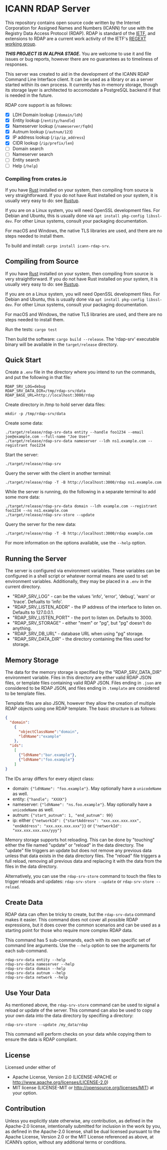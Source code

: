 ICANN RDAP Server
=================
This repository contains open source code written by the Internet Corporation for Assigned Names and Numbers (ICANN)
for use with the Registry Data Access Protocol (RDAP). RDAP is standard of the [IETF](https://ietf.org/), and extensions
to RDAP are a current work activity of the IETF's [REGEXT working group](https://datatracker.ietf.org/wg/regext/documents/).

***THIS PROJECT IS IN ALPHA STAGE.*** You are welcome to use it and file issues or bug reports, however there are no
guarantees as to timeliness of responses.

This server was created to aid in the development of the ICANN RDAP Command Line Interface client.
It can be used as a library or as a server started within its own process. It currently has in-memory
storage, though its storage layer is architected to accomodate a PostgreSQL backend if that is needed
in the future.

RDAP core support is as follows:

- [X] LDH Domain lookup (`/domain/ldh`)
- [X] Entity lookup (`/entity/handle`)
- [X] Nameserver lookup (`/nameserver/fqdn`)
- [X] Autnum lookup (`/autnum/123`)
- [X] IP address lookup (`/ip/ip_address`)
- [X] CIDR lookup (`/ip/prefix/len`)
- [ ] Domain search
- [ ] Nameserver search
- [ ] Entity search
- [ ] Help (`/help`)

### Compiling from crates.io

If you have [Rust](https://www.rust-lang.org/) installed on your system, then compiling from source is
very straightforward. If you do not have Rust installed on your system, it is usually very easy to do:
see [Rustup](https://rustup.rs/).

If you are on a Linux system, you will need OpenSSL development files. For Debian and Ubuntu, this is
usually done via `apt install pkg-config libssl-dev`. For other Linux systems, consult your packaging
documentation.

For macOS and Windows, the native TLS libraries are used, and there are no steps needed to install them.

To build and install: `cargo install icann-rdap-srv`.

## Compiling from Source

If you have [Rust](https://www.rust-lang.org/) installed on your system, then compiling from source is
very straightforward. If you do not have Rust installed on your system, it is usually very easy to do:
see [Rustup](https://rustup.rs/).

If you are on a Linux system, you will need OpenSSL development files. For Debian and Ubuntu, this is
usually done via `apt install pkg-config libssl-dev`. For other Linux systems, consult your packaging
documentation.

For macOS and Windows, the native TLS libraries are used, and there are no steps needed to install them.

Run the tests: `cargo test`

Then build the software: `cargo build --release`. The 'rdap-srv' executable binary will be available 
in the `target/release` directory.

## Quick Start

Create a `.env` file in the directory where you intend to run the commands, and put the following in that file:

    RDAP_SRV_LOG=debug
    RDAP_SRV_DATA_DIR=/tmp/rdap-srv/data
    RDAP_BASE_URL=http://localhost:3000/rdap

Create directory in /tmp to hold server data files:

    mkdir -p /tmp/rdap-srv/data

Create some data:

    ./target/release/rdap-srv-data entity --handle foo1234 --email joe@example.com --full-name "Joe User"
    ./target/release/rdap-srv-data nameserver --ldh ns1.example.com --registrant foo1234

Start the server:

    ./target/release/rdap-srv

Query the server with the client in another terminal:

    ./target/release/rdap -T -B http://localhost:3000/rdap ns1.example.com

While the server is running, do the following in a separate terminal to add some more data:

    ./target/release/rdap-srv-data domain --ldh example.com --registrant foo1234 --ns ns1.example.com
    ./target/release/rdap-srv-store --update

Query the server for the new data:

    ./target/release/rdap -T -B http://localhost:3000/rdap example.com

For more information on the options available, use the `--help` option.

## Running the Server

The server is configured via environment variables. These variables can be configured in a shell
script or whatever normal means are used to set environment variables. Additionally, they may be
placed in a `.env` in the current directory.

* "RDAP_SRV_LOG" - can be the values 'info', 'error', 'debug', 'warn' or 'trace'. Defualts to 'info'.
* "RDAP_SRV_LISTEN_ADDR" - the IP address of the interface to listen on. Defaults to 127.0.0.1.
* "RDAP_SRV_LISTEN_PORT" - the port to listen on. Defaults to 3000.
* "RDAP_SRV_STORAGE" - either "mem" or "pg", but "pg" doesn't do anything.
* "RDAP_SRV_DB_URL" - database URL when using "pg" storage.
* "RDAP_SRV_DATA_DIR" - the directory containing the files used for storage.

## Memory Storage

The data for the memory storage is specified by the "RDAP_SRV_DATA_DIR" environment variable.
Files in this directory are either valid RDAP JSON files, or template files containing valid
RDAP JSON. Files ending in `.json` are considered to be RDAP JSON, and files ending in `.template`
are considered to be template files.

Template files are also JSON, however they allow the creation of multiple RDAP objects using
one RDAP template. The basic structure is as follows:

```json
{
  "domain":
    {
      "objectClassName":"domain",
      "ldhName":"example"
    },
  "ids":
    [
      {"ldhName":"bar.example"},
      {"ldhName":"foo.example"}
    ]
}
```

The IDs array differs for every object class:

* domain: `{"ldhName": "foo.example"}`. May optionally have a `unicodeName` as well.
* entity: `{"handle"; "XXXX"}`
* nameserver: `{"ldhName": "ns.foo.example"}`. May optionally have a `unicodeName` as well.
* autnum: `{"start_autnum": 1, "end_autnum": 99}`
* ip: either `{"networkId": {"startAddress": "xxx.xxx.xxx.xxx", "endAddress": "xxx.xxx.xxx.xxx"}}` or `{"networkId": "xxx.xxx.xxx.xxx/yyy"}`

Memory storage supports hot reloading. This can be done by "touching" either the file
named "update" or "reload" in the data directory. The "update" file triggers an update
but does not remove any previous data unless that data exists in the data directory files.
The "reload" file triggers a full reload, removing all previous data and replacing it with
the data from the files in the data directory.

Alternatively, you can use the `rdap-srv-store` command to touch the files to trigger
reloads and updates: `rdap-srv-store --update` or `rdap-srv-store --reload`.

## Create Data

RDAP data can often be tricky to create, but the `rdap-srv-data` command makes it easier.
This command does not cover all possible RDAP expressions, but it does cover the common
scenarios and can be used as a starting point for those who require more complex RDAP data.

This command has 5 sub-commands, each with its own specific set of command line arguments.
Use the `--help` option to see the arguments for each sub-command.

    rdap-srv-data entity --help
    rdap-srv-data nameserver --help
    rdap-srv-data domain --help
    rdap-srv-data autnum --help    
    rdap-srv-data network --help

## Use Your Data

As mentioned above, the `rdap-srv-store` command can be used to signal a reload or update
of the server. This command can also be used to copy your own data into the data directory
by specifiing a directory:

    rdap-srv-store --update /my_data/rdap

This command will perform checks on your data while copying them to ensure the data is
RDAP compliant.

License
-------

Licensed under either of
* Apache License, Version 2.0 (LICENSE-APACHE or http://www.apache.org/licenses/LICENSE-2.0)
* MIT license (LICENSE-MIT or http://opensource.org/licenses/MIT) at your option.

Contribution
------------

Unless you explicitly state otherwise, any contribution, as defined in the Apache-2.0 license, 
intentionally submitted for inclusion in the work by you, as defined in the Apache-2.0 license, 
shall be dual licensed pursuant to the Apache License, Version 2.0 or the MIT License referenced 
as above, at ICANN’s option, without any additional terms or conditions.
